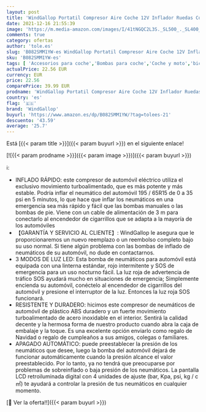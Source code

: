 ```yaml
---
layout: post
title: 'WindGallop Portatil Compresor Aire Coche 12V Inflador Ruedas Coche Mini Compresor de Aire Pequeños  Hinchador Electrico Bicicleta Inflador Neumáticos Bomba Aire Coche con Manómetro  Luz LED  Rojo '
date: 2021-12-16 21:55:39
image: 'https://m.media-amazon.com/images/I/41tNGQC2L3S._SL500_._SL400_.jpg'
comments: true
category: ofertas
author: 'tole.es'
slug: 'B082SMM1YW-es WindGallop Portatil Compresor Aire Coche 12V Inflador...'
sku: 'B082SMM1YW-es'
tags: [ 'Accesorios para coche','Bombas para coche','Coche y moto','bicicleta','windgallop', ]
actualPrice: 22.56 EUR
currency: EUR
price: 22.56
comparePrice: 39.99 EUR
prodname: 'WindGallop Portatil Compresor Aire Coche 12V Inflador Ruedas Coche Mini Compresor de Aire Pequeños  Hinchador Electrico Bicicleta Inflador Neumáticos Bomba Aire Coche con Manómetro  Luz LED  Rojo '
country: 'es'
flag: '🇪🇸'
brand: 'WindGallop'
buyurl: 'https://www.amazon.es/dp/B082SMM1YW/?tag=tolees-21'
descuento: '43.59'
average: '25.7'
---
```


Está [{{< param title >}}]({{< param buyurl >}}) en el siguiente enlace!

[![{{< param prodname >}}]({{< param image >}})]({{< param buyurl >}})

ℹ️:

- INFLADO RÁPIDO: este compresor de automóvil eléctrico utiliza el exclusivo movimiento turboalimentado, que es más potente y más estable. Podría inflar el neumático del automóvil 195 / 65R15 de 0 a 35 psi en 5 minutos, lo que hace que inflar los neumáticos en una emergencia sea más rápido y fácil que las bombas manuales o las bombas de pie. Viene con un cable de alimentación de 3 m para conectarlo al encendedor de cigarrillos que se adapta a la mayoría de los automóviles
- 【GARANTÍA Y SERVICIO AL CLIENTE】: WindGallop le asegura que le proporcionaremos un nuevo reemplazo o un reembolso completo bajo su uso normal. Si tiene algún problema con las bombas de inflado de neumáticos de su automóvil, no dude en contactarnos.
- 3 MODOS DE LUZ LED: Esta bomba de neumáticos para automóvil está equipada con una linterna estándar, rojo intermitente y SOS de emergencia para un uso nocturno fácil. La luz roja de advertencia de tráfico SOS ayudará mucho en situaciones de emergencia; Simplemente encienda su automóvil, conéctelo al encendedor de cigarrillos del automóvil y presione el interruptor de la luz. Entonces la luz roja SOS funcionará.
- RESISTENTE Y DURADERO: hicimos este compresor de neumáticos de automóvil de plástico ABS duradero y un fuerte movimiento turboalimentado de acero inoxidable en el interior. Sentirá la calidad decente y la hermosa forma de nuestro producto cuando abra la caja de embalaje y la toque. Es una excelente opción enviarlo como regalo de Navidad o regalo de cumpleaños a sus amigos, colegas o familiares.
- APAGADO AUTOMÁTICO: puede preestablecer la presión de los neumáticos que desee, luego la bomba del automóvil dejará de funcionar automáticamente cuando la presión alcance el valor preestablecido. Por lo tanto, ya no tendrá que preocuparse por problemas de sobreinflado o baja presión de los neumáticos. La pantalla LCD retroiluminada digital con 4 unidades de ajuste (bar, Kpa, psi, kg / c㎡) te ayudará a controlar la presión de tus neumáticos en cualquier momento.

[🛒 Ver la oferta!!]({{< param buyurl >}})
